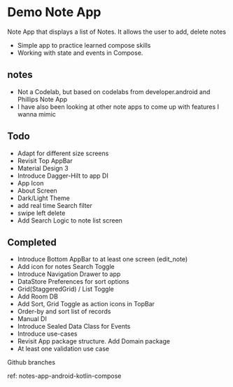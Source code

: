 # Demo Note App
Note App that displays a list of Notes. It allows the user to add, delete notes
- Simple app to practice learned compose skills
- Working with state and events in Compose.

## notes
- Not a Codelab, but based on codelabs from developer.android and Phillips Note App
- I have also been looking at other note apps to come up with features I wanna mimic

## Todo
- Adapt for different size screens
- Revisit Top AppBar
- Material Design 3
- Introduce Dagger-Hilt to app DI
- App Icon
- About Screen
- Dark/Light Theme
- add real time Search filter 
- swipe left delete
- Add Search Logic to note list screen 

## Completed
- Introduce Bottom AppBar to at least one screen (edit_note)
- Add icon for notes Search Toggle  
- Introduce Navigation Drawer to app
- DataStore Preferences for sort options
- Grid(StaggeredGrid) / List Toggle
- Add Room DB
- Add Sort, Grid Toggle as action icons in TopBar 
- Order-by and sort list of records 
- Manual DI
- Introduce Sealed Data Class for Events
- Introduce use-cases
- Revisit App package structure. Add Domain package
- At least one validation use case


Github branches

ref: notes-app-android-kotlin-compose